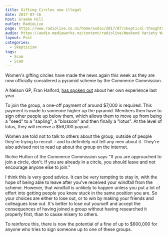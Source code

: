```yaml
---
title: Gifting Circles now illegal
date: 2017-07-16
host: Graeme Hill
outlet: RadioLive
page: https://www.radiolive.co.nz/home/audio/2017/07/skeptical-thoughts-with-mark-honeychurch.html
audio: https://audio.mediaworks.nz/content/radiolive/Weekend Variety Wireless/July 17/16_07_17_Skeptical.mp3
layout: Post
categories:
  - Skepticism
tags:
  - Scam
  - Scam
---
```


Women's gifting circles have made the news again this week as they are now officially considered a pyramid scheme by the Commerce Commission.

<!-- more -->

A Nelson GP, Fran Halford, [has spoken out](https://www.stuff.co.nz/business/94740146/commerce-commission-warns-against-gifting-circle-pyramid-scheme) about her own experience last year.

To join the group, a one-off payment of around $7,000 is required. This payment is made to someone higher up the pyramid. Members then have to sign other people up below them, which allows them to move up from being a "seed" to a "sapling", a "blossom" and then finally a "lotus". At the level of lotus, they will receive a $56,000 payout.

Women are told not to talk to others about the group, outside of people they're trying to recruit - and to definitely not tell any men about it. They're also advised not to read up about the group on the internet.

Richie Hutton of the Commerce Commission says "If you are approached to join a circle, don't. If you are already in a circle, you should leave and not encourage anyone else to join."

I think this is very good advice. It can be very tempting to stay in, with the hope of being able to leave after you've received your windfall from the scheme. However, that windfall is unlikely to happen unless you put a lot of effort into getting people you know stuck in the same position you are. So your choices are either to lose out, or to win by making your friends and colleagues lose out. It's better to lose out yourself and accept the consequences of having joined a group without having researched it properly first, than to cause misery to others.

To reinforce this, there is now the potential of a fine of up to $600,000 for anyone who tries to sign someone up to one of these groups.
